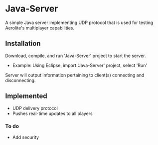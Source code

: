 Java-Server
===========

A simple Java server implementing UDP protocol that is used for testing Aerolite's multiplayer capabilities. 

## Installation
Download, compile, and run 'Java-Server' project to start the server. 

* Example: Using Eclipse, import 'Java-Server' project, select 'Run'

Server will output information pertaining to client(s) connecting and disconnecting.

## Implemented
* UDP delivery protocol
* Pushes real-time updates to all players 

### To do
* Add security




